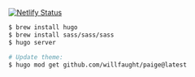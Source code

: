 [![Netlify Status](https://api.netlify.com/api/v1/badges/489c1c5b-bcde-43c5-9bfa-989b1361a4f5/deploy-status)](https://app.netlify.com/sites/flower-hugo/deploys)

```sh
$ brew install hugo
$ brew install sass/sass/sass
$ hugo server

# Update theme:
$ hugo mod get github.com/willfaught/paige@latest
```

